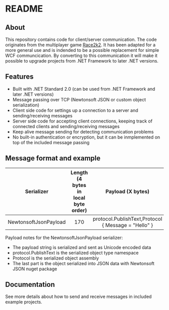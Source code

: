 # README #

## About ##

This repository contains code for client/server communication. The code originates from the multiplayer game [Race2k2](https://drive.google.com/drive/folders/1xs8oNkufM9pY0HBzyRL5-QLYBrGgvlLj). It has been adapted for a more general use and is indended to be a possible replacement for simple WCF communcication. By converting to this communication it will make it possible to upgrade projects from .NET Framework to later .NET versions.

## Features ##

* Built with .NET Standard 2.0 (can be used from .NET Framework and later .NET versions)
* Message passing over TCP (Newtonsoft JSON or custom object serialization)
* Client side code for settings up a connection to a server and sending/receiving messages
* Server side code for accepting client connections, keeping track of connected clients and sending/receiving messages
* Keep alive message sending for detecting communication problems
* No built-in authentication or encryption, but it can be inmplemented on top of the included message passing

## Message format and example ##

| Serializer            | Length (4 bytes in local byte order) | Payload (X bytes)                                   |
|:---------------------:|:------------------------------------:|:---------------------------------------------------:|
| NewtonsoftJsonPayload |             170                      | protocol.PublishText,Protocol { Message = "Hello" } |

Payload notes for the NewtonsoftJsonPayload serializer:

* The payload string is serialized and sent as Unicode encoded data
* protocol.PublishText is the serialized object type namespace
* Protocol is the serialized object assembly
* The last part is the object serialized into JSON data with Newtonsoft JSON nuget package

## Documentation ##

See more details about how to send and receive messages in included example projects.
